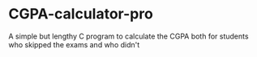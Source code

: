 # CGPA-calculator-pro
A simple but lengthy C program to calculate the CGPA both for students who skipped the exams and who didn't

